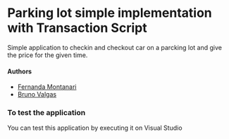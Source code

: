 # Parking lot simple implementation with Transaction Script
Simple application to checkin and checkout car on a parcking lot and give the price for the given time.

#### Authors
- [Fernanda Montanari](https://github.com/fermontanari)
- [Bruno Valgas](https://github.com/BrunoValgas)

### To test the application

You can test this application by executing it on Visual Studio

